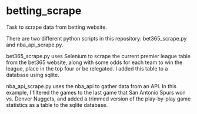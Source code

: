 # betting_scrape
Task to scrape data from betting website.

There are two different python scripts in this repository: bet365_scrape.py and nba_api_scrape.py.

bet365_scrape.py uses Selenium to scrape the current premier league table from the bet365 website, along with some odds for each team to win the league, place in the top four or be relegated. I added this table to a database using sqlite.

nba_api_scrape.py uses the nba_api to gather data from an API. In this example, I filtered the games to the last game that San Antonio Spurs won vs. Denver Nuggets, and added a trimmed version of the play-by-play game statistics as a table to the sqlite database. 
